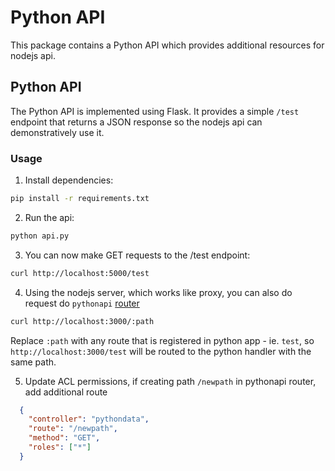 # Python API 
This package contains a Python API which provides additional resources for nodejs api.

## Python API

The Python API is implemented using Flask. It provides a simple `/test` endpoint that returns a JSON response so the nodejs api can demonstratively use it.

### Usage

1. Install dependencies:

```bash
pip install -r requirements.txt
```

2. Run the api:

```bash
python api.py
```

3. You can now make GET requests to the /test endpoint:

```bash
curl http://localhost:5000/test
```

4. Using the nodejs server, which works like proxy, you can also do request do `pythonapi` [router](../server/src/modules/pythondata/index.ts)

```bash
curl http://localhost:3000/:path
```

Replace `:path` with any route that is registered in python app - ie. `test`, so `http://localhost:3000/test` will be routed to the python handler with the same path.

5. Update ACL permissions, if creating path `/newpath` in pythonapi router, add additional route 

```json
  {
    "controller": "pythondata",
    "route": "/newpath",
    "method": "GET",
    "roles": ["*"]
  }
```